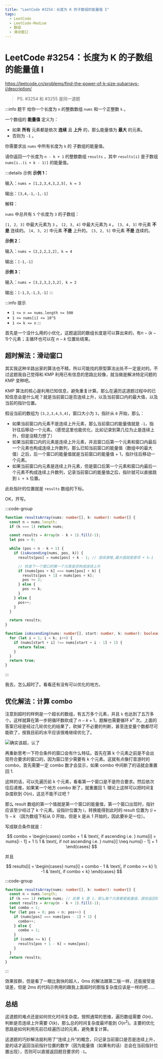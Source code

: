 ```yaml
---
title: "LeetCode #3254：长度为 K 的子数组的能量值 I"
tags:
  - LeetCode
  - LeetCode-Medium
  - 数组
  - 滑动窗口
---
```


# LeetCode #3254：长度为 K 的子数组的能量值 I

https://leetcode.cn/problems/find-the-power-of-k-size-subarrays-i/description/

> PS. #3254 和 #3255 是同一道题

:::info 题干
给你一个长度为 `n` 的整数数组 `nums` 和一个正整数 `k` 。

一个数组的 **能量值** 定义为：

- 如果 **所有** 元素都是依次 **连续** 且 **上升** 的，那么能量值为 **最大** 的元素。
- 否则为 `-1` 。

你需要求出 `nums` 中所有长度为 `k` 的 子数组的能量值。

请你返回一个长度为 `n - k + 1` 的整数数组 `results` ，其中 `results[i]` 是子数组 `nums[i..(i + k - 1)]` 的能量值。

:::details 示例
**示例 1：**

输入：`nums = [1,2,3,4,3,2,5], k = 3`

输出：`[3,4,-1,-1,-1]`

解释：

`nums` 中总共有 `5` 个长度为 `3` 的子数组：

`[1, 2, 3]` 中最大元素为 `3` 。
`[2, 3, 4]` 中最大元素为 `4` 。
`[3, 4, 3]` 中元素 **不是** 连续的。
`[4, 3, 2]` 中元素 **不是** 上升的。
`[3, 2, 5]` 中元素 **不是** 连续的。

**示例 2：**

输入：`nums = [2,2,2,2,2], k = 4`

输出：`[-1,-1]`

**示例 3：**

输入：`nums = [3,2,3,2,3,2], k = 2`

输出：`[-1,3,-1,3,-1]`
:::

:::info 提示

- `1 <= n == nums.length <= 500`
- `1 <= nums[i] <= 10^5`
- `1 <= k <= n`
  :::

首先是一个没什么用的小优化，这题返回的数组长度是可以算出来的，有$n - (k - 1)$个元素；主循环也可以在 $n - k$ 位置处结束。

## 超时解法：滑动窗口

其实我这种半路出家的算法也不精，所以可能找的原型算法出处不一定是对的。不过这题我自己觉得和 KMP 利用已有信息的思路比较像，就当做是解决特定问题的 KMP 变种吧。

KMP 算法的核心是利用已知信息，避免重复计算。那么在遍历这道题过程中的已知信息会是什么呢？就是当前窗口是否连续上升，以及当前窗口内的最大值，以及当前的指针位置。

假设当前的数组为 `[3,2,3,4,5,4]`，窗口大小为 `3`，指针从 `0` 开始，那么：

- 如果当前窗口内元素不是连续上升元素，那么当前窗口的能量值就是 `-1`，指针往后移动一个元素。（感觉这里也能优化，比如记录到第几位为止是连续上升，但是没精力想了）
- 如果当前窗口内的元素是连续上升元素，并且窗口后第一个元素和窗口内最后一个元素也构成连续上升数列，那么已知当前窗口的能量值（数组中的最大值）之后，后一个窗口的能量值就是当前窗口的能量值 + 1，指针往后移动一个元素。
- 如果当前窗口内元素是连续上升元素，但是窗口后第一个元素和窗口内最后一个元素不构成连续上升数列，记录当前窗口的能量值之后，指针就可以直接跳到 `i + k` 位置。

此处指针的位置就是 `results` 数组的下标。

OK，开写。

:::code-group

```ts [TypeScript]
function resultsArray(nums: number[], k: number): number[] {
  const n = nums.length;
  if (k === 1) return nums;

  const results = Array(n - k + 1).fill(-1);
  let pos = 0;

  while (pos < n - k + 1) {
    if (isAscending(nums, pos, k)) {
      results[pos] = nums[pos] + k - 1; // 连续递增,最大值就是首项 + k-1

      // 检查下一个窗口的第一个元素是否构成连续上升
      if (nums[pos + k] === nums[pos] + k) {
        results[pos + 1] = nums[pos + k];
        pos += 2;
      } else {
        pos += k;
      }
    } else {
      pos++;
    }
  }

  return results;
}

function isAscending(nums: number[], start: number, k: number): boolean {
  for (let i = 1; i < k; i++) {
    if (nums[start + i] !== nums[start + i - 1] + 1) {
      return false;
    }
  }
  return true;
}
```

:::

我去，怎么超时了。看看还有没有可以优化的地方。

## 优化解法：计算 combo

注意到超时的样例是一个超长的数组，有五万多个元素，并且 `k` 也达到了五万多个。这样就算在第一步把循环数砍成了 $n - k + 1$，题解也需要循环 $k^n$ 次。上面的答案已经是经过几轮优化的结果了，砍掉了不必要的判断，甚至连变量个数都尽可能砍了，按我目前的水平应该很难继续优化了。

![确实该超，认了](https://cdn.sa.net/2024/11/06/ntQNq8wHL1ryZER.png)

再重新思考一下符合条件的窗口会有什么特征。首先在第 k 个元素之前是不会出现符合要求的窗口的，因为窗口至少需要有 k 个元素。这就有点像打音游时的 combo，首先需要一定 combo 数才会显示，如果 combo 中间断了的话就会重置回 1.

这样的话，可以先遍历前 k 个元素，看看第一个窗口是不是符合要求。然后依次往后递推，如果某一个地方 combo 断了，就重置回 1. 理论上这样可以把时间复杂度砍到 $O(n)$，这总不能不过吧？

那么 result 数组的第一个值就是第一个窗口的能量值，第一个窗口出现时，指针应该至少经过了 k 个元素。设指针位置为 i，转换能得到此时的 result 位置为 $(i + 1) - k$ （因为数组下标从 0 开始，但是 k 是从 1 开始的，因此要补足一位）。

写成联合条件就是：

$$
combo = \begin{cases}
combo + 1 & \text{, if ascending i.e. } nums[i] = nums[i - 1] + 1 \\
1 & \text{, if not ascending i.e. } nums[i] \neq nums[i - 1] + 1
\end{cases}
$$

并且

$$
results[i] = \begin{cases}
nums[i] + combo - 1 & \text{, if combo >= k} \\
-1 & \text{, if combo < k}
\end{cases}
$$

:::code-group

```ts [TypeScript]
function resultsArray(nums: number[], k: number): number[] {
  const n = nums.length;
  if (k === 1) return nums; // 如果 k 是 1，那么每个元素都是能量值，提前返回秒了
  const results = Array(n - k + 1).fill(-1);
  let combo = 1;
  for (let pos = 0; pos < n; pos++) {
    if (nums[pos] === nums[pos - 1] + 1) {
      combo++;
    } else {
      combo = 1;
    }
    if (combo >= k) {
      results[pos + 1 - k] = nums[pos];
    }
  }
  return results;
}
```

:::

效果拔群，但是看了一眼比我快的超人，0ms 的解法跟第二版一样，还能接受是误差，但是 2ms 的代码示例用的跟我上面超时的那版复杂度应该是一样的吧……

## 总结

这道题的难点还是如何优化时间复杂度。按照通常的思维，遍历数组需要 $O(n)$，判断是否连续上升需要 $O(k)$，那么总的时间复杂度最坏能到 $O(n^2)$。主要的优化思路是如何利用先前已经遍历过的元素，避免重复计算。

这道题的巧妙解法就利用了“连续上升”的概念，只记录当前窗口是否是连续上升，是的话才返回当前指针位置的数字（因为能量值（如果有的话）总会在当前指针位置出现），否则可以直接返回题目要求的 `-1`。
